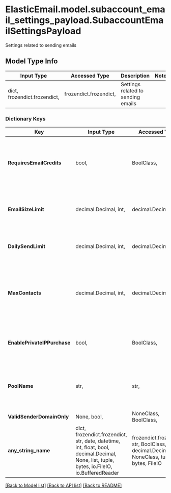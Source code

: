 # ElasticEmail.model.subaccount_email_settings_payload.SubaccountEmailSettingsPayload

Settings related to sending emails

## Model Type Info
Input Type | Accessed Type | Description | Notes
------------ | ------------- | ------------- | -------------
dict, frozendict.frozendict,  | frozendict.frozendict,  | Settings related to sending emails | 

### Dictionary Keys
Key | Input Type | Accessed Type | Description | Notes
------------ | ------------- | ------------- | ------------- | -------------
**RequiresEmailCredits** | bool,  | BoolClass,  | True, if Account needs credits to send emails. Otherwise, false | [optional] 
**EmailSizeLimit** | decimal.Decimal, int,  | decimal.Decimal,  | Maximum size of email including attachments in MB&#x27;s | [optional] value must be a 32 bit integer
**DailySendLimit** | decimal.Decimal, int,  | decimal.Decimal,  | Amount of emails Account can send daily | [optional] value must be a 32 bit integer
**MaxContacts** | decimal.Decimal, int,  | decimal.Decimal,  | Maximum number of contacts the Account can have. 0 means that parent account&#x27;s limit is used. | [optional] value must be a 32 bit integer
**EnablePrivateIPPurchase** | bool,  | BoolClass,  | Can the SubAccount purchase Private IP for themselves | [optional] 
**PoolName** | str,  | str,  | Name of your custom IP Pool to be used in the sending process | [optional] 
**ValidSenderDomainOnly** | None, bool,  | NoneClass, BoolClass,  |  | [optional] 
**any_string_name** | dict, frozendict.frozendict, str, date, datetime, int, float, bool, decimal.Decimal, None, list, tuple, bytes, io.FileIO, io.BufferedReader | frozendict.frozendict, str, BoolClass, decimal.Decimal, NoneClass, tuple, bytes, FileIO | any string name can be used but the value must be the correct type | [optional]

[[Back to Model list]](../../README.md#documentation-for-models) [[Back to API list]](../../README.md#documentation-for-api-endpoints) [[Back to README]](../../README.md)

